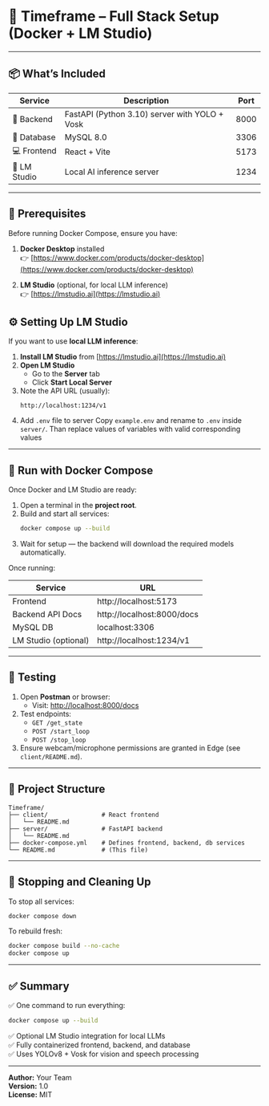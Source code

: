 # 🧠 Timeframe – Full Stack Setup (Docker + LM Studio)
---

## 📦 What’s Included

| Service | Description | Port |
|----------|--------------|------|
| 🧩 Backend | FastAPI (Python 3.10) server with YOLO + Vosk | 8000 |
| 💾 Database | MySQL 8.0 | 3306 |
| 💻 Frontend | React + Vite | 5173 |
| 🧠 LM Studio | Local AI inference server | 1234 |

---

## 🧰 Prerequisites

Before running Docker Compose, ensure you have:

1. **Docker Desktop** installed  
   👉 [https://www.docker.com/products/docker-desktop](https://www.docker.com/products/docker-desktop)

2. **LM Studio** (optional, for local LLM inference)  
   👉 [https://lmstudio.ai](https://lmstudio.ai)

## ⚙️ Setting Up LM Studio

If you want to use **local LLM inference**:

1. **Install LM Studio** from [https://lmstudio.ai](https://lmstudio.ai)
2. **Open LM Studio**
   - Go to the **Server** tab
   - Click **Start Local Server**
3. Note the API URL (usually):
   ```
   http://localhost:1234/v1
   ```
4. Add `.env` file to server
Copy `example.env` and rename to `.env` inside `server/`. Than replace values of variables with valid corresponding values
---

## 🚀 Run with Docker Compose

Once Docker and LM Studio are ready:

1. Open a terminal in the **project root**.
2. Build and start all services:
   ```bash
   docker compose up --build
   ```
3. Wait for setup — the backend will download the required models automatically.

Once running:

| Service | URL |
|----------|-----|
| Frontend | http://localhost:5173 |
| Backend API Docs | http://localhost:8000/docs |
| MySQL DB | localhost:3306 |
| LM Studio (optional) | http://localhost:1234/v1 |

---

## 🧪 Testing

1. Open **Postman** or browser:
   - Visit: [http://localhost:8000/docs](http://localhost:8000/docs)
2. Test endpoints:
   - `GET /get_state`
   - `POST /start_loop`
   - `POST /stop_loop`
3. Ensure webcam/microphone permissions are granted in Edge (see `client/README.md`).

---

## 🧱 Project Structure

```
Timeframe/
├── client/               # React frontend
│   └── README.md
├── server/               # FastAPI backend
│   └── README.md
├── docker-compose.yml    # Defines frontend, backend, db services
└── README.md             # (This file)
```

---

## 🧹 Stopping and Cleaning Up

To stop all services:
```bash
docker compose down
```

To rebuild fresh:
```bash
docker compose build --no-cache
docker compose up
```

---

## ✅ Summary

✅ One command to run everything:  
```bash
docker compose up --build
```

✅ Optional LM Studio integration for local LLMs  
✅ Fully containerized frontend, backend, and database  
✅ Uses YOLOv8 + Vosk for vision and speech processing  

---

**Author:** Your Team  
**Version:** 1.0  
**License:** MIT  
